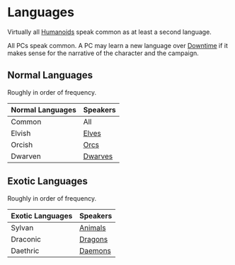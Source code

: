 # Languages

Virtually all [Humanoids](../../../../Resources%20for%20GMs/Creature%20Types/Humanoid.md) speak common as at least a second language.

All PCs speak common. A PC may learn a new language over [Downtime](../../../../Game%20Procedures/Exploration/Downtime.md) if it makes sense for the narrative of the character and the campaign.

## Normal Languages

Roughly in order of frequency.

| Normal Languages | Speakers                 |
| ---------------- | ------------------------ |
| Common           | All                      |
| Elvish           | [Elves](../Elves.md)     |
| Orcish           | [Orcs](../Orcs.md)       |
| Dwarven          | [Dwarves](../Dwarves.md) |

## Exotic Languages

Roughly in order of frequency.

| Exotic Languages | Speakers                                                                |
| ---------------- | ----------------------------------------------------------------------- |
| Sylvan           | [Animals](../../../../Resources%20for%20GMs/Creature%20Types/Animal.md) |
| Draconic         | [Dragons](../../../../Resources%20for%20GMs/Creature%20Types/Dragon.md) |
| Daethric         | [Daemons](../../../../Resources%20for%20GMs/Creature%20Types/Daemon.md) |
